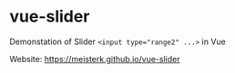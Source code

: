# vue-slider

Demonstation of Slider ```<input type="range2" ...>``` in Vue

Website: https://meisterk.github.io/vue-slider
